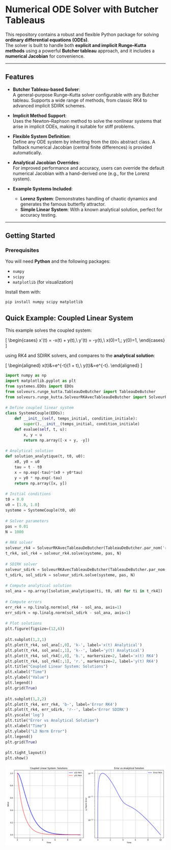 # Numerical ODE Solver with Butcher Tableaus

This repository contains a robust and flexible Python package for solving **ordinary differential equations (ODEs)**.  
The solver is built to handle both **explicit and implicit Runge–Kutta methods** using a powerful **Butcher tableau** approach, and it includes a **numerical Jacobian** for convenience.

---

## Features

- **Butcher Tableau-based Solver**:  
  A general-purpose Runge–Kutta solver configurable with any Butcher tableau. Supports a wide range of methods, from classic RK4 to advanced implicit SDIRK schemes.

- **Implicit Method Support**:  
  Uses the Newton–Raphson method to solve the nonlinear systems that arise in implicit ODEs, making it suitable for stiff problems.

- **Flexible System Definition**:  
  Define any ODE system by inheriting from the `EDOs` abstract class. A fallback numerical Jacobian (central finite differences) is provided automatically.

- **Analytical Jacobian Overrides**:  
  For improved performance and accuracy, users can override the default numerical Jacobian with a hand-derived one (e.g., for the Lorenz system).

- **Example Systems Included**:
  - **Lorenz System**: Demonstrates handling of chaotic dynamics and generates the famous butterfly attractor.  
  - **Simple Linear System**: With a known analytical solution, perfect for accuracy testing.

---

## Getting Started

### Prerequisites

You will need **Python** and the following packages:

- `numpy`  
- `scipy`  
- `matplotlib` (for visualization)

Install them with:

```bash
pip install numpy scipy matplotlib

```
## Quick Example: Coupled Linear System

This example solves the coupled system:

\[
\begin{cases}
x'(t) = -x(t) + y(t),\\
y'(t) = -y(t),\\
x(0)=1,\; y(0)=1,
\end{cases}
\]

using RK4 and SDIRK solvers, and compares to the **analytical solution**:

\[
\begin{aligned}
x(t)&=e^{-t}(1 + t),\\
y(t)&=e^{-t}.
\end{aligned}
\]

```python
import numpy as np
import matplotlib.pyplot as plt
from systemes.EDOs import EDOs
from solveurs.runge_kutta.TableauDeButcher import TableauDeButcher
from solveurs.runge_kutta.SolveurRKAvecTableauDeButcher import SolveurRKAvecTableauDeButcher

# Define coupled linear system
class SystemeCouple(EDOs):
    def __init__(self, temps_initial, condition_initiale):
        super().__init__(temps_initial, condition_initiale)
    def evalue(self, t, u):
        x, y = u
        return np.array([-x + y, -y])

# Analytical solution
def solution_analytique(t, t0, u0):
    x0, y0 = u0
    tau = t - t0
    x = np.exp(-tau)*(x0 + y0*tau)
    y = y0 * np.exp(-tau)
    return np.array([x, y])

# Initial conditions
t0 = 0.0
u0 = [1.0, 1.0]
systeme = SystemeCouple(t0, u0)

# Solver parameters
pas = 0.01
N = 1000

# RK4 solver
solveur_rk4 = SolveurRKAvecTableauDeButcher(TableauDeButcher.par_nom('rk4'))
t_rk4, sol_rk4 = solveur_rk4.solve(systeme, pas, N)

# SDIRK solver
solveur_sdirk = SolveurRKAvecTableauDeButcher(TableauDeButcher.par_nom('sdirk_ordre3_predefini'))
t_sdirk, sol_sdirk = solveur_sdirk.solve(systeme, pas, N)

# Compute analytical solution
sol_ana = np.array([solution_analytique(ti, t0, u0) for ti in t_rk4])

# Compute errors
err_rk4 = np.linalg.norm(sol_rk4 - sol_ana, axis=1)
err_sdirk = np.linalg.norm(sol_sdirk - sol_ana, axis=1)

# Plot solutions
plt.figure(figsize=(12,6))

plt.subplot(1,2,1)
plt.plot(t_rk4, sol_ana[:,0], 'k-', label='x(t) Analytical')
plt.plot(t_rk4, sol_ana[:,1], 'k--', label='y(t) Analytical')
plt.plot(t_rk4, sol_rk4[:,0], 'b.', markersize=2, label='x(t) RK4')
plt.plot(t_rk4, sol_rk4[:,1], 'r.', markersize=2, label='y(t) RK4')
plt.title("Coupled Linear System: Solutions")
plt.xlabel("Time")
plt.ylabel("Value")
plt.legend()
plt.grid(True)

plt.subplot(1,2,2)
plt.plot(t_rk4, err_rk4, 'b-', label='Error RK4')
plt.plot(t_rk4, err_sdirk, 'r--', label='Error SDIRK')
plt.yscale('log')
plt.title("Error vs Analytical Solution")
plt.xlabel("Time")
plt.ylabel("L2 Norm Error")
plt.legend()
plt.grid(True)

plt.tight_layout()
plt.show()
```

![Quick Example Output Figures](figures/quick_example.png)